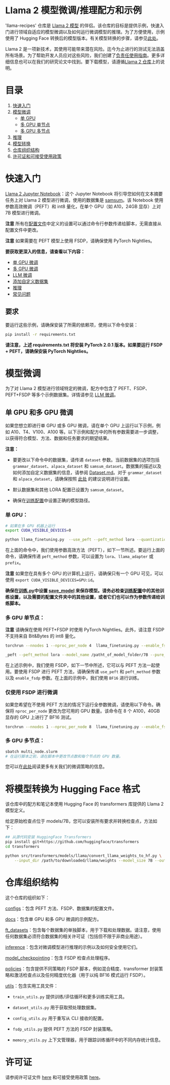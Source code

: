 # Llama 2 模型微调/推理配方和示例

'llama-recipes' 仓库是 [Llama 2 模型](https://github.com/facebookresearch/llama) 的伴侣。该仓库的目标是提供示例，快速入门进行领域自适应的模型微调以及如何运行微调模型的推理。为了方便使用，示例使用了 Hugging Face 转换后的模型版本。有关模型转换的步骤，请参见[此处](#model-conversion-to-hugging-face)。

Llama 2 是一项新技术，其使用可能带来潜在风险。迄今为止进行的测试无法涵盖所有场景。为了帮助开发人员应对这些风险，我们创建了[负责任使用指南](https://github.com/facebookresearch/llama/blob/main/Responsible-Use-Guide.pdf)。更多详细信息也可以在我们的研究论文中找到。要下载模型，请遵循[Llama 2 仓库](https://github.com/facebookresearch/llama)上的说明。

# 目录
1. [快速入门](#quick-start)
2. [模型微调](#fine-tuning)
   - [单 GPU](#single-gpu)
   - [多 GPU 单节点](#multiple-gpus-one-node)
   - [多 GPU 多节点](#multi-gpu-multi-node)
3. [推理](./docs/inference.md)
4. [模型转换](#model-conversion-to-hugging-face)
5. [仓库组织结构](#repository-organization)
6. [许可证和可接受使用政策](#license)

# 快速入门

[Llama 2 Jupyter Notebook](quickstart.ipynb)：这个 Jupyter Notebook 将引导您如何在文本摘要任务上对 Llama 2 模型进行微调，使用的数据集是 [samsum](https://huggingface.co/datasets/samsum)。该 Notebook 使用参数高效微调（PEFT）和 int8 量化，在单个 GPU（如 A10，24GB 显存）上对 7B 模型进行微调。

**注意** 所有在[配置文件](./configs/)中定义的设置可以通过命令行参数传递给脚本，无需直接从配置文件中更改。

**注意** 如果需要在 PEFT 模型上使用 FSDP，请确保使用 PyTorch Nightlies。

**要获取更深入的信息，请查看以下内容：**

* [单 GPU 微调](./docs/single_gpu.md)
* [多 GPU 微调](./docs/mutli_gpu.md)
* [LLM 微调](./docs/LLM_finetuning.md)
* [添加自定义数据集](./docs/Dataset.md)
* [推理](./docs/inference.md)
* [常见问题](./docs/FAQ.md)

## 要求
要运行这些示例，请确保安装了所需的依赖项，使用以下命令安装：

```bash
pip install -r requirements.txt
```

**请注意，上述 requirements.txt 将安装 PyTorch 2.0.1 版本。如果要运行 FSDP + PEFT，请确保安装 PyTorch Nightlies。**

# 模型微调

为了对 Llama 2 模型进行领域特定的微调，配方中包含了 PEFT、FSDP、PEFT+FSDP 等多个示例数据集。详情请参见 [LLM 微调](./docs/LLM_finetuning.md)。

## 单 GPU 和多 GPU 微调

如果您想立即进行单 GPU 或多 GPU 微调，请在单个 GPU 上运行以下示例，例如 A10、T4、V100、A100 等。以下示例和配方中的所有参数需要进一步调整，以获得符合模型、方法、数据和任务要求的期望结果。

**注意：**
* 要更改以下命令中的数据集，请传递 `dataset` 参数。当前数据集的选项包括 `grammar_dataset`、`alpaca_dataset` 和 `samsum_dataset`。数据集的描述以及如何添加自定义数据集的信息，请参阅 [Dataset.md](./docs/Dataset.md)。对于 `grammar_dataset` 和 `alpaca_dataset`，请确保按照 [此处](./docs/single_gpu.md#how-to-run-with-different-datasets) 的建议说明进行设置。

* 默认数据集和其他 LORA 配置已设置为 `samsum_dataset`。

* 确保在[训练配置](./configs/training.py)中设置正确的模型路径。

### 单 GPU：

```bash
# 如果在多 GPU 机器上运行
export CUDA_VISIBLE_DEVICES=0

python llama_finetuning.py  --use_peft --peft_method lora --quantization --model_name /patht_of_model_folder/7B --output_dir Path/to/save/PEFT/model
```

在上面的命令中，我们使用参数高效方法（PEFT），如下一节所述。要运行上面的命令，请确保传递 `peft_method` 参数，可以设置为 `lora`、`llama_adapter` 或 `prefix`。

**注意** 如果您在具有多个 GPU 的计算机上运行，请确保只有一个 GPU 可见，可以使用 `export CUDA_VISIBLE_DEVICES=GPU:id`。

**确保在[训练.py](configs/training.py)中设置 [save_model](configs/training.py) 来保存模型。请务必检查[训练配置](configs/training.py)中的其他训练设置，以及需要的配置文件夹中的其他设置，或者它们也可以作为参数传递给训练脚本。**

### 多 GPU 单节点：

**注意** 请确保在使用 PEFT+FSDP 时使用 PyTorch Nightlies。此外，请注意 FSDP 不支持来自 Bit&Bytes 的 int8 量化。

```bash
torchrun --nnodes 1 --nproc_per_node 4  llama_finetuning.py --enable_fsdp --use

_peft --peft_method lora --model_name /patht_of_model_folder/7B --pure_bf16 --output_dir Path/to/save/PEFT/model
```

在上述示例中，我们使用 FSDP，如下一节中所述，它可以与 PEFT 方法一起使用。要使用 FSDP 进行 PEFT 方法，请确保传递 `use_peft` 和 `peft_method` 参数以及 `enable_fsdp` 参数。在上面的示例中，我们使用 `BF16` 进行训练。

### 仅使用 FSDP 进行微调

如果您希望在不使用 PEFT 方法的情况下运行全参数微调，请使用以下命令。确保将 `nproc_per_node` 更改为您可用的 GPU 数量。该命令在 8 个 A100，40GB 显存的 GPU 上进行了 BF16 测试。

```bash
torchrun --nnodes 1 --nproc_per_node 8  llama_finetuning.py --enable_fsdp --model_name /patht_of_model_folder/7B --dist_checkpoint_root_folder model_checkpoints --dist_checkpoint_folder fine-tuned
```

### 多 GPU 多节点：

```bash
sbatch multi_node.slurm
# 在运行脚本之前，请在脚本中更改节点数和每个节点的 GPU 数量。
```

您可以在[此处](./docs/LLM_finetuning.md)阅读更多有关我们的微调策略的信息。

# 将模型转换为 Hugging Face 格式

该仓库中的配方和笔记本使用 Hugging Face 的 transformers 库提供的 Llama 2 模型定义。

给定原始检查点位于 models/7B，您可以安装所有要求并转换检查点，方法如下：

```bash
## 从源代码安装 HuggingFace Transformers
pip install git+https://github.com/huggingface/transformers
cd transformers

python src/transformers/models/llama/convert_llama_weights_to_hf.py \
    --input_dir /path/to/downloaded/llama/weights --model_size 7B --output_dir models_hf/7B
```

# 仓库组织结构

这个仓库的组织如下：

[configs](configs/)：包含 PEFT 方法、FSDP、数据集的配置文件。

[docs](docs/)：包含单 GPU 和多 GPU 微调的示例配方。

[ft_datasets](ft_datasets/)：包含每个数据集的单独脚本，用于下载和处理数据。请注意，使用任何数据集必须符合数据集的相关许可证（包括但不限于非商业用途）。

[inference](inference/)：包含对微调模型进行推理的示例以及如何安全使用它们。

[model_checkpointing](model_checkpointing/)：包含 FSDP 检查点处理程序。

[policies](policies/)：包含提供不同策略的 FSDP 脚本，例如混合精度、transformer 封装策略和激活检查点以及任何精度优化器（用于以纯 BF16 模式运行 FSDP）。

[utils](utils/)：包含实用工具文件：

- `train_utils.py` 提供训练/评估循环和更多训练实用工具。

- `dataset_utils.py` 用于获取预处理数据集。

- `config_utils.py` 用于重写从 CLI 接收的配置。

- `fsdp_utils.py` 提供 PEFT 方法的 FSDP 封装策略。

- `memory_utils.py` 上下文管理器，用于跟踪训练循环中的不同内存统计信息。

# 许可证

请参阅许可证文件 [here](LICENSE) 和可接受使用政策 [here](USE_POLICY.md)。